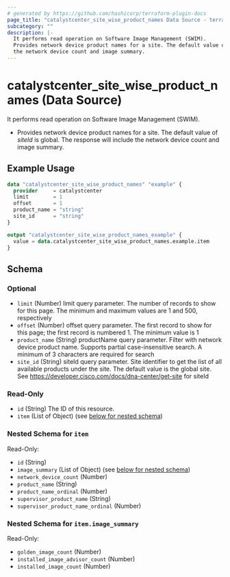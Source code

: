 ```yaml
---
# generated by https://github.com/hashicorp/terraform-plugin-docs
page_title: "catalystcenter_site_wise_product_names Data Source - terraform-provider-catalystcenter"
subcategory: ""
description: |-
  It performs read operation on Software Image Management (SWIM).
  Provides network device product names for a site. The default value of siteId is global. The response will include
  the network device count and image summary.
---
```


# catalystcenter_site_wise_product_names (Data Source)

It performs read operation on Software Image Management (SWIM).

- Provides network device product names for a site. The default value of *siteId* is global. The response will include
the network device count and image summary.

## Example Usage

```terraform
data "catalystcenter_site_wise_product_names" "example" {
  provider     = catalystcenter
  limit        = 1
  offset       = 1
  product_name = "string"
  site_id      = "string"
}

output "catalystcenter_site_wise_product_names_example" {
  value = data.catalystcenter_site_wise_product_names.example.item
}
```

<!-- schema generated by tfplugindocs -->
## Schema

### Optional

- `limit` (Number) limit query parameter. The number of records to show for this page. The minimum and maximum values are 1 and 500, respectively
- `offset` (Number) offset query parameter. The first record to show for this page; the first record is numbered 1. The minimum value is 1
- `product_name` (String) productName query parameter. Filter with network device product name. Supports partial case-insensitive search. A minimum of 3 characters are required for search
- `site_id` (String) siteId query parameter. Site identifier to get the list of all available products under the site. The default value is the global site.  See https://developer.cisco.com/docs/dna-center/get-site for siteId

### Read-Only

- `id` (String) The ID of this resource.
- `item` (List of Object) (see [below for nested schema](#nestedatt--item))

<a id="nestedatt--item"></a>
### Nested Schema for `item`

Read-Only:

- `id` (String)
- `image_summary` (List of Object) (see [below for nested schema](#nestedobjatt--item--image_summary))
- `network_device_count` (Number)
- `product_name` (String)
- `product_name_ordinal` (Number)
- `supervisor_product_name` (String)
- `supervisor_product_name_ordinal` (Number)

<a id="nestedobjatt--item--image_summary"></a>
### Nested Schema for `item.image_summary`

Read-Only:

- `golden_image_count` (Number)
- `installed_image_advisor_count` (Number)
- `installed_image_count` (Number)
